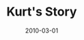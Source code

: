 ---
layout: media
category: media
title: "Kurt's Story"
date: 2010-03-01
description: "Kurt shares his story of freedom."
tag: 
 - addiction
 - freedom
 - marriage
yt-embed-url: "//www.youtube.com/embed/uE8qYJRi5f0"
video: "http://s3.amazonaws.com/crossroads-media/other-media/video/KurtInterview.mp4"
video-poster: "http://s3.amazonaws.com/crossroads-media/images/KurtInterview-still.jpg"
---